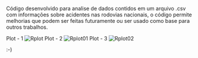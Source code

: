 Código desenvolvido para analise de dados contidos em um arquivo .csv com informações sobre acidentes nas rodovias nacionais, o código permite melhorias que podem ser feitas futuramente ou ser usado como base para outros trabalhos.

Plot - 1
![Rplot](https://github.com/user-attachments/assets/c48d4cbc-5d05-4764-b30b-0d219bbb6127)
Plot - 2
![Rplot01](https://github.com/user-attachments/assets/b3998656-cecd-4341-8ab7-0110b1bc31ab)
Plot - 3
![Rplot02](https://github.com/user-attachments/assets/909ab648-e07b-430a-bd92-bde5a3d8a859)

:-)
